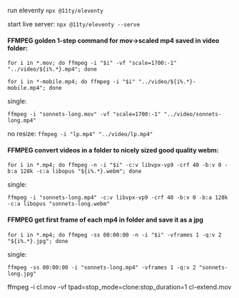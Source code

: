 run eleventy
`npx @11ty/eleventy`

start live server:
`npx @11ty/eleventy --serve`


#### FFMPEG golden 1-step command for mov->scaled mp4 saved in video folder:
`for i in *.mov; do ffmpeg -i "$i" -vf "scale=1700:-1" "../video/${i%.*}.mp4"; done`

`for i in *-mobile.mp4; do ffmpeg -i "$i" "../video/${i%.*}-mobile.mp4"; done`

single:

`ffmpeg -i "sonnets-long.mov" -vf "scale=1700:-1" "../video/sonnets-long.mp4"`

no resize:
`ffmpeg -i "lp.mp4" "../video/lp.mp4"`

#### FFMPEG convert videos in a folder to nicely sized good quality webm:
`for i in *.mp4; do ffmpeg -n -i "$i" -c:v libvpx-vp9 -crf 40 -b:v 0 -b:a 128k -c:a libopus "${i%.*}.webm"; done`

single:

`ffmpeg -i "sonnets-long.mp4" -c:v libvpx-vp9 -crf 40 -b:v 0 -b:a 128k -c:a libopus "sonnets-long.webm"`

#### FFMPEG get first frame of each mp4 in folder and save it as a jpg
`for i in *.mp4; do ffmpeg -ss 00:00:00 -n -i "$i" -vframes 1 -q:v 2 "${i%.*}.jpg"; done`

single:

`ffmpeg -ss 00:00:00 -i "sonnets-long.mp4" -vframes 1 -q:v 2 "sonnets-long.jpg"`




ffmpeg -i cl.mov -vf tpad=stop_mode=clone:stop_duration=1 cl-extend.mov
